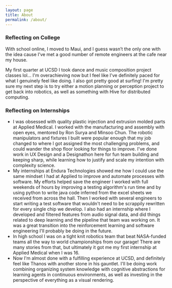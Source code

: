 ```yaml
---
layout: page
title: About
permalink: /about/
---
```

### Reflecting on College
With school online, I moved to Maui, and I guess wasn’t the only one with the idea cause I’ve met a good number of remote engineers at the cafe near my house.

My first quarter at UCSD I took dance and music composition project classes lol... I'm overachieving now but I feel like I've definitely paced for what I genuinely feel like doing. I also got pretty good at surfing! I'm pretty sure my next step is to try either a motion planning or perception project to get back into robotics, as well as something with Hive for distributed computing.
### Reflecting on Internships
- I was obsessed with quality plastic injection and extrusion molded parts at Applied Medical. I worked with the manufacturing and assembly with open eyes, mentored by Ron Surya and Minsoo Chun. The robotic manipulators and fixtures I built were popular enough that my job changed to where I got assigned the most challenging problems, and could wander the shop floor looking for things to improve. I've done work in UX Design and a Designathon here for fun team building and keeping sharp, while learning how to justify and scale my intention with complexity science.
- My internships at Endura Technologies showed me how I could use the same mindset I had at Applied to improve and automate processes with software. My efforts helped save the engineer I worked with full weekends of hours by improving a testing algorithm's run time and by using python to write java code inferred from the excel sheets we received from across the hall. Then I worked with several engineers to start writing a test software that wouldn't need to be scrappily rewritten for every single chip we develop. I also had an internship where I developed and filtered features from audio signal data, and did things related to deep learning and the pipeline that team was working on. It was a great transition into the reinforcement learning and software engineering I'll probably be doing in the future.
- In high school I was on a tight knit robotics team that beat NASA-funded teams all the way to world championships from our garage! There are many stories from that, but ultimately it got me my first internship at Applied Medical when I was 16.
- Now I'm almost done with a fulfilling experience at UCSD, and definitely feel like Thanos with another stone in his gauntlet. I'll be doing work combining organizing system knowledge with cognitive abstractions for learning agents in continuous environments, as well as investing in the perspective of everything as a visual rendering.